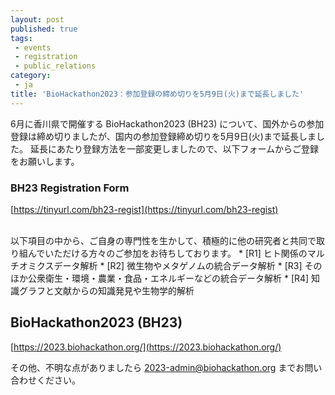 ```yaml
---
layout: post
published: true
tags:
 - events
 - registration
 - public_relations
category:
 - ja
title: 'BioHackathon2023：参加登録の締め切りを5月9日(火)まで延長しました'
---
```

6月に香川県で開催する BioHackathon2023 (BH23) について、国外からの参加登録は締め切りましたが、国内の参加登録締め切りを5月9日(火)まで延長しました。
延長にあたり登録方法を一部変更しましたので、以下フォームからご登録をお願いします。

### BH23 Registration Form
[https://tinyurl.com/bh23-regist](https://tinyurl.com/bh23-regist)

<br/>
以下項目の中から、ご自身の専門性を生かして、積極的に他の研究者と共同で取り組んでいただける方々のご参加をお待ちしております。
* [R1] ヒト関係のマルチオミクスデータ解析
* [R2] 微生物やメタゲノムの統合データ解析
* [R3] そのほか公衆衛生・環境・農業・食品・エネルギーなどの統合データ解析
* [R4] 知識グラフと文献からの知識発見や生物学的解析

## BioHackathon2023 (BH23)
[https://2023.biohackathon.org/](https://2023.biohackathon.org/) 

その他、不明な点がありましたら 2023-admin@biohackathon.org までお問い合わせください。
